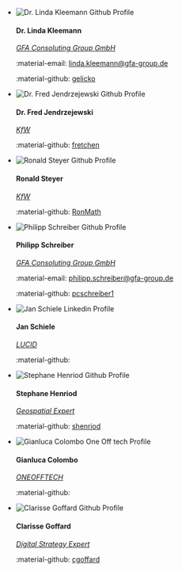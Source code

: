 

<div class="grid cards team" markdown>

-   ![Dr. Linda Kleemann Github Profile](https://avatars.githubusercontent.com/u/161041924?v=4)

    #### Dr. Linda Kleemann

    [*GFA Consoluting Group GmbH*](https://www.gfa-group.de/)

    :material-email: [linda.kleemann@gfa-group.de](mailto:linda.kleemann@gfa-group.de)
    
    :material-github: [gelicko](https://github.com/gelicko)

-   ![Dr. Fred Jendrzejewski Github Profile](https://avatars.githubusercontent.com/u/8323674?v=4)

    #### Dr. Fred Jendrzejewski

    [*KfW*](https://www.kfw.de/kfw.de.html)
    
    :material-github: [fretchen](https://github.com/fretchen)

-   ![Ronald Steyer Github Profile](https://avatars.githubusercontent.com/u/28636908?v=4)

    #### Ronald Steyer

    [*KfW*](https://www.kfw.de/kfw.de.html)

    :material-github: [RonMath](https://github.com/RonMath)

-   ![Philipp Schreiber Github Profile](https://avatars.githubusercontent.com/u/82368796?v=4)

    #### Philipp Schreiber

    [*GFA Consoluting Group GmbH*](https://www.gfa-group.de/)
    
    :material-email: [philipp.schreiber@gfa-group.de](mailto:philipp.schreiber@gfa-group.de)

    :material-github: [pcschreiber1](https://github.com/pcschreiber1)

-   ![Jan Schiele Linkedin Profile](https://media.licdn.com/dms/image/D4D03AQFlpKykQa9ddg/profile-displayphoto-shrink_200_200/0/1715165290217?e=1722470400&v=beta&t=deN5ZSnm2_fwnT-K2lA4IGghRKSyFgdzAYZDfsMDe2o)

    #### Jan Schiele
    [*LUCID*](https://lucid.berlin/)
    
    :material-github:


-   ![Stephane Henriod Github Profile](https://avatars.githubusercontent.com/u/23653367?v=4)

    #### Stephane Henriod

    [*Geospatial Expert*](https://sosm.ch/de/ueber-uns/vorstand/fruehere-vorstandsmitglieder/stephane-henriod/)
    


    :material-github: [shenriod](https://github.com/shenriod)


-   ![Gianluca Colombo One Off tech Profile](https://oneofftech.xyz/assets/images/team/gianluca.jpg)

    #### Gianluca Colombo
    [*ONEOFFTECH*](https://lucid.berlin/)
    
    :material-github: 


-   ![Clarisse Goffard Github Profile](https://avatars.githubusercontent.com/u/145029905?v=4)

    #### Clarisse Goffard
    [*Digital Strategy Expert*](https://www.linkedin.com/in/clarisse-goffard-3b68b555/?original_referer=https%3A%2F%2Fwww%2Egoogle%2Ecom%2F&originalSubdomain=be)
    
    :material-github: [cgoffard](https://github.com/cgoffard)
</div>


